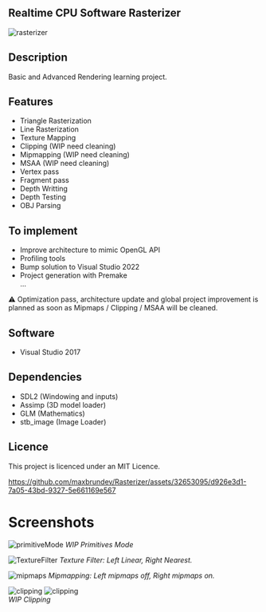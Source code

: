 ## Realtime CPU Software Rasterizer
![rasterizer](https://github.com/maxbrundev/Rasterizer/assets/32653095/0c8099a7-6bdf-48cd-a0fb-d07e6d025843)

## Description
Basic and Advanced Rendering learning project.

## Features
- Triangle Rasterization
- Line Rasterization
- Texture Mapping
- Clipping (WIP need cleaning)
- Mipmapping (WIP need cleaning)
- MSAA (WIP need cleaning)
- Vertex pass
- Fragment pass
- Depth Writting
- Depth Testing
- OBJ Parsing

## To implement
- Improve architecture to mimic OpenGL API
- Profiling tools
- Bump solution to Visual Studio 2022
- Project generation with Premake  
...

⚠️ Optimization pass, architecture update and global project improvement is planned as soon as Mipmaps / Clipping / MSAA will be cleaned.

## Software
- Visual Studio 2017

## Dependencies
- SDL2 (Windowing and inputs)
- Assimp (3D model loader)
- GLM (Mathematics)
- stb_image (Image Loader)

## Licence
This project is licenced under an MIT Licence.

https://github.com/maxbrundev/Rasterizer/assets/32653095/d926e3d1-7a05-43bd-9327-5e661169e567

# Screenshots
![primitiveMode](https://github.com/maxbrundev/Rasterizer/assets/32653095/b64fe571-727d-4a26-b3eb-ddd2880add62)
*WIP Primitives Mode*

![TextureFilter](https://github.com/maxbrundev/Rasterizer/assets/32653095/b9a5a633-657d-4205-8575-53fdfb76b4b3)
*Texture Filter: Left Linear, Right Nearest.*

![mipmaps](https://github.com/maxbrundev/Rasterizer/assets/32653095/2aae379f-106f-4db3-85b7-4c7882392c71)
*Mipmapping: Left mipmaps off, Right mipmaps on.*

![clipping](https://github.com/maxbrundev/Rasterizer/assets/32653095/c23a9317-4718-475e-8232-5d0f201bc953)
![clipping](https://github.com/maxbrundev/Rasterizer/assets/32653095/f02a9ab8-7133-46ac-8207-5ba1e4d35e77)   
*WIP Clipping*
